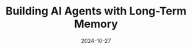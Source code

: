 ---
title: "Building AI Agents with Long-Term Memory"
date: 2024-10-27
layout: course
description: "Explore techniques for building AI agents capable of learning from past interactions and retaining user preferences using long-term memory."
categories: ["Agent Development", "Prompt Engineering", "Memory Management"]
duration: "22 minutes"
level: "Intermediate"
tags: ["AI Agents", "Long-Term Memory", "AutoGen", "Large Language Models", "Vector Databases", "Chroma"]
thumbnail: "https://i.ytimg.com/vi/7LWTZqksmSg/sddefault.jpg"
videoId: "7LWTZqksmSg"
sections:
  - title: "🤔 The Need for Long-Term Memory in AI Agents"
    description: "Discussion on the limitations of dataless AI agents and the benefits of incorporating memory for improved user experience and task efficiency."
    timestamp: "00:00"
  - title: "🧠 How Humans Learn: A Guiding Principle"
    description: "Analogy of human learning process (attention, encoding, consolidation, long-term memory) to illustrate the concept of long-term memory in AI agents.  Discusses the difference between how human memories can fade and how AI agents can maintain perfect memory."
    timestamp: "02:16"
  - title: "🤖 Architecting a Knowledge Agent"
    description: "Explanation of a knowledge agent architecture which processes user-agent interactions to identify and store valuable information in a vector database for later retrieval.  Illustrative example of storing user preferences (e.g., dietary restrictions)."
    timestamp: "03:11"
  - title: "🚀 Optimizing Knowledge Retrieval"
    description: "Strategies for optimizing knowledge retrieval to balance speed, accuracy and cost. This includes using cheaper models for initial checks, prioritization of information, and archiving older, less-frequently used data."
    timestamp: "04:49"
  - title: "💡 Real-world Examples and Implementations"
    description: "Examples of projects implementing long-term memory in AI agents: MIM GPT (Memory GPT),  continuously learning language agent (CLNA), and enhanced customer support agents.  These examples highlight different approaches and applications."
    timestamp: "05:41"
  - title: "🛠️ Implementing Long-Term Memory in AutoGen (Practical Example)"
    description: "Step-by-step tutorial on adding long-term memory to an AutoGen agent in under 10 minutes. This covers setting up configurations, installing necessary packages, and using the `teachable` agent ability."
    timestamp: "13:14"
  - title: "🔎 Deep Dive into AutoGen's Teachable Agent"
    description: "Detailed explanation of the `teachable` agent's components, including the `MemoStore` class for database interaction, the `TextAnalyzer` agent, and the `storage` and `retrieval` functions."
    timestamp: "17:58"

---